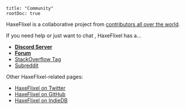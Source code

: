 ```
title: "Community"
rootDoc: true
```

HaxeFlixel is a collaborative project from [contributors all over the world](https://github.com/HaxeFlixel/flixel/graphs/contributors).

If you need help or just want to chat , HaxeFlixel has a...

- **[Discord Server](https://discordapp.com/invite/rqEBAgF)**
- **[Forum](http://forum.haxeflixel.com/)**
- [StackOverflow Tag](https://stackoverflow.com/questions/tagged/haxeflixel)
- [Subreddit](https://www.reddit.com/r/haxeflixel)

Other HaxeFlixel-related pages:

- [HaxeFlixel on Twitter](https://twitter.com/HaxeFlixel)
- [HaxeFlixel on GitHub](http://github.com/haxeflixel)
- [HaxeFlixel on IndieDB](http://www.indiedb.com/engines/haxeflixel)
